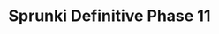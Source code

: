 ---
slug: sprunki-definitive-phase-11
title: Sprunki Definitive Phase 11
description: "Sprunki Definitive Phase 11 is an exciting online game. Play for free directly in your browser!"
icon: /images/popular_mods/Sprunki Definitive Phase 11.png
url: https://wowtbc.net/sprunkin/definitive-phase11/index.html
previewImage: /images/popular_mods/Sprunki Definitive Phase 11.png
type: popular mods

# SEO配置
seo:
  title: "Sprunki Definitive Phase 11 - Play Free Online Game | Fun Browser Games"
  description: "Sprunki Definitive Phase 11 - Play this fun online game for free in your browser. No download required!"
  ogImage: "/images/popular_mods/Sprunki Definitive Phase 11.png"
  keywords: "sprunki-definitive-phase-11, online game, browser game, free game, popular mods game, play online"

videoUrls:
  - https://www.youtube.com/embed/example1
  - https://www.youtube.com/embed/example2

whyPlay:
  title: "Why Play Sprunki Definitive Phase 11?"
  items:
    - "Immersive Gameplay: Sprunki Definitive Phase 11 offers an engaging and immersive gaming experience that will keep you entertained for hours"
    - "Challenging Levels: Test your skills with increasingly difficult challenges and obstacles"
    - "Beautiful Graphics: Enjoy stunning visuals and smooth animations that bring the game world to life"
    - "Regular Updates: New content and features are added regularly to keep the game fresh and exciting"
    - "Free to Play: Experience all the fun without spending a penny"
    - "Community Features: Connect with other players, share strategies, and compete for high scores"
    - "Cross-Platform: Play on any device with a web browser, no downloads required"

features:
  title: "Key Features of Sprunki Definitive Phase 11"
  image: "/images/popular_mods/Sprunki Definitive Phase 11.png"
  items:
    - "Intuitive Controls: Easy to learn controls make Sprunki Definitive Phase 11 accessible for players of all skill levels"
    - "Multiple Game Modes: Enjoy various gameplay options that provide different challenges and experiences"
    - "Character Customization: Personalize your gaming experience with unique characters and items"
    - "Achievement System: Complete special tasks to earn rewards and recognition"
    - "Leaderboards: Compete with players worldwide and see who can achieve the highest scores"

characteristics:
  title: "Game Characteristics"
  image: "/images/popular_mods/Sprunki Definitive Phase 11.png"
  items:
    - "Genre: Popular mods game with elements of strategy and skill"
    - "Difficulty: Suitable for both casual gamers and those seeking a challenge"
    - "Play Time: Quick sessions or extended gameplay, depending on your preference"
    - "Art Style: Vibrant and engaging visuals that enhance the gaming experience"
    - "Sound Design: Immersive audio that complements the gameplay perfectly"

info: "Sprunki Definitive Phase 11 is an exciting online game that offers players a unique and engaging gaming experience. With its intuitive controls, stunning visuals, and challenging gameplay, Sprunki Definitive Phase 11 provides hours of entertainment for players of all ages and skill levels. Whether you're looking for a quick gaming session during a break or an extended play session, Sprunki Definitive Phase 11 delivers an immersive experience that will keep you coming back for more. The game features multiple levels of increasing difficulty, ensuring that players are constantly challenged as they progress. With regular updates adding new content and features, Sprunki Definitive Phase 11 remains fresh and exciting, providing endless entertainment options for its growing community of players."

howToPlayIntro: "Welcome to Sprunki Definitive Phase 11! This guide will walk you through the basics and help you master the game. Whether you're a beginner or looking to improve your skills, these tips and instructions will enhance your gaming experience."

howToPlaySteps:
  - title: "Getting Started"
    description: "Begin your Sprunki Definitive Phase 11 adventure by familiarizing yourself with the controls. Use your keyboard or mouse to navigate through the game interface. The tutorial will guide you through the basic mechanics and help you understand the objectives."
  - title: "Understanding the Objectives"
    description: "In Sprunki Definitive Phase 11, your main goal is to progress through levels by completing specific objectives. Each level presents unique challenges that require different strategies and approaches."
  - title: "Mastering the Controls"
    description: "Practice using the controls to improve your precision and reaction time. Sprunki Definitive Phase 11 requires quick reflexes and strategic thinking to overcome obstacles and defeat opponents."
  - title: "Utilizing Power-ups"
    description: "Collect power-ups throughout the game to enhance your abilities and overcome difficult challenges. Each power-up offers unique advantages that can be crucial for success."
  - title: "Developing Strategies"
    description: "As you progress in Sprunki Definitive Phase 11, develop effective strategies for different scenarios. Analyze patterns, anticipate challenges, and adapt your approach to maximize your performance."

faq:
  title: "Frequently Asked Questions about Sprunki Definitive Phase 11"
  items:
    - question: "Is Sprunki Definitive Phase 11 free to play?"
      answer: "Yes, Sprunki Definitive Phase 11 is completely free to play directly in your web browser. No downloads or purchases are required to enjoy the full game experience."
    - question: "Can I play Sprunki Definitive Phase 11 on mobile devices?"
      answer: "Yes, Sprunki Definitive Phase 11 is optimized for both desktop and mobile play. You can enjoy the game on any device with a web browser and internet connection."
    - question: "Are there any in-game purchases?"
      answer: "While Sprunki Definitive Phase 11 is free to play, there may be optional in-game purchases available for cosmetic items or additional features that don't affect core gameplay."
    - question: "How often is Sprunki Definitive Phase 11 updated?"
      answer: "The developers regularly update Sprunki Definitive Phase 11 with new content, features, and improvements based on player feedback and game performance."
    - question: "Can I play Sprunki Definitive Phase 11 offline?"
      answer: "Currently, Sprunki Definitive Phase 11 requires an internet connection to play as it's a browser-based online game."
    - question: "Is Sprunki Definitive Phase 11 suitable for children?"
      answer: "Yes, Sprunki Definitive Phase 11 is designed to be family-friendly and suitable for players of all ages."
    - question: "How do I report bugs or issues?"
      answer: "If you encounter any problems while playing Sprunki Definitive Phase 11, you can report them through the game's support page or contact the developers directly through their website."
    - question: "Still Have Questions?"
      answer: "If you have additional questions about Sprunki Definitive Phase 11 that aren't covered in this FAQ, please visit our support center or contact our customer service team for assistance."
---